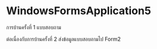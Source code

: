 WindowsFormsApplication5
========================
การบ้านครั้งที่ 1 แบบสอบถาม

ต่อเนื่องกับการบ้านครั้งที่ 2 ส่งข้อมูลแบบสอบถามไป Form2

